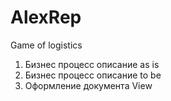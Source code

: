 # AlexRep
Game of logistics
1. Бизнес процесс описание as is
2. Бизнес процесс описание to be
3. Оформление документа View

